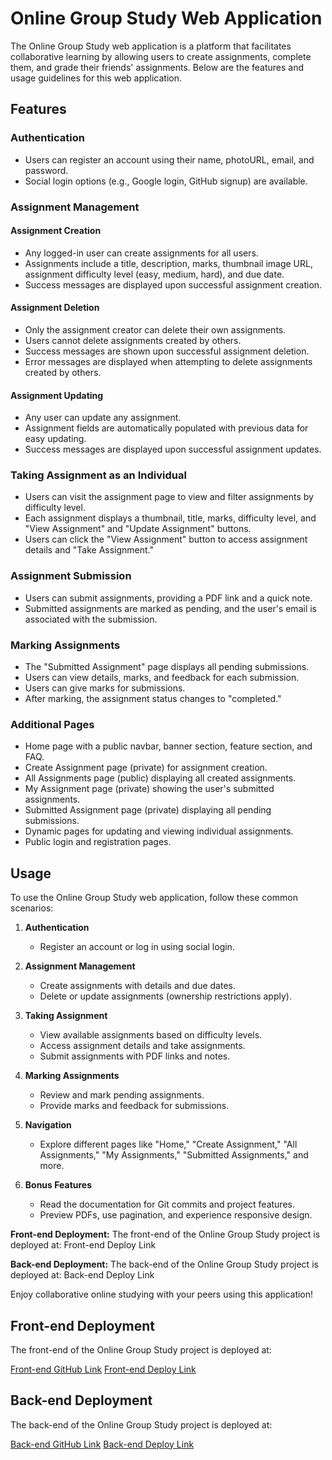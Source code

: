 # Online Group Study Web Application

The Online Group Study web application is a platform that facilitates collaborative learning by allowing users to create assignments, complete them, and grade their friends' assignments. Below are the features and usage guidelines for this web application.

## Features

### Authentication
- Users can register an account using their name, photoURL, email, and password.
- Social login options (e.g., Google login, GitHub signup) are available.
  
### Assignment Management
#### Assignment Creation
- Any logged-in user can create assignments for all users.
- Assignments include a title, description, marks, thumbnail image URL, assignment difficulty level (easy, medium, hard), and due date.
- Success messages are displayed upon successful assignment creation.
  
#### Assignment Deletion
- Only the assignment creator can delete their own assignments.
- Users cannot delete assignments created by others.
- Success messages are shown upon successful assignment deletion.
- Error messages are displayed when attempting to delete assignments created by others.

#### Assignment Updating
- Any user can update any assignment.
- Assignment fields are automatically populated with previous data for easy updating.
- Success messages are displayed upon successful assignment updates.

### Taking Assignment as an Individual
- Users can visit the assignment page to view and filter assignments by difficulty level.
- Each assignment displays a thumbnail, title, marks, difficulty level, and "View Assignment" and "Update Assignment" buttons.
- Users can click the "View Assignment" button to access assignment details and "Take Assignment."

### Assignment Submission
- Users can submit assignments, providing a PDF link and a quick note.
- Submitted assignments are marked as pending, and the user's email is associated with the submission.

### Marking Assignments
- The "Submitted Assignment" page displays all pending submissions.
- Users can view details, marks, and feedback for each submission.
- Users can give marks for submissions.
- After marking, the assignment status changes to "completed."

### Additional Pages
- Home page with a public navbar, banner section, feature section, and FAQ.
- Create Assignment page (private) for assignment creation.
- All Assignments page (public) displaying all created assignments.
- My Assignment page (private) showing the user's submitted assignments.
- Submitted Assignment page (private) displaying all pending submissions.
- Dynamic pages for updating and viewing individual assignments.
- Public login and registration pages.


## Usage

To use the Online Group Study web application, follow these common scenarios:

1. **Authentication**
   - Register an account or log in using social login.
   
2. **Assignment Management**
   - Create assignments with details and due dates.
   - Delete or update assignments (ownership restrictions apply).

3. **Taking Assignment**
   - View available assignments based on difficulty levels.
   - Access assignment details and take assignments.
   - Submit assignments with PDF links and notes.

4. **Marking Assignments**
   - Review and mark pending assignments.
   - Provide marks and feedback for submissions.

5. **Navigation**
   - Explore different pages like "Home," "Create Assignment," "All Assignments," "My Assignments," "Submitted Assignments," and more.
   
6. **Bonus Features**
   - Read the documentation for Git commits and project features.
   - Preview PDFs, use pagination, and experience responsive design.

**Front-end Deployment:**
The front-end of the Online Group Study project is deployed at:
Front-end Deploy Link

**Back-end Deployment:**
The back-end of the Online Group Study project is deployed at:
Back-end Deploy Link

Enjoy collaborative online studying with your peers using this application!



## Front-end Deployment

The front-end of the Online Group Study project is deployed at:

[Front-end GitHub Link](https://github.com/Porgramming-Hero-web-course/b8a11-client-side-MdAbdullahIbnNoor) 
[Front-end Deploy Link](https://online-group-study.web.app/) 

## Back-end Deployment

The back-end of the Online Group Study project is deployed at:

[Back-end GitHub Link](https://github.com/Porgramming-Hero-web-course/b8a11-server-side-MdAbdullahIbnNoor)
[Back-end Deploy Link](https://online-group-study-server-nu.vercel.app/)